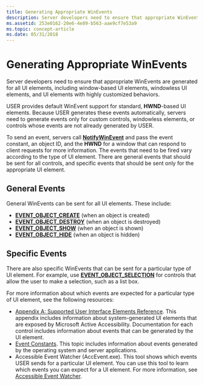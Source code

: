 ```yaml
---
title: Generating Appropriate WinEvents
description: Server developers need to ensure that appropriate WinEvents are generated for all UI elements, including window-based UI elements, windowless UI elements, and UI elements with highly customized behaviors.
ms.assetid: 253e0162-20e6-4e89-b563-aae9cf7e53a9
ms.topic: concept-article
ms.date: 05/31/2018
---
```


# Generating Appropriate WinEvents

Server developers need to ensure that appropriate WinEvents are generated for all UI elements, including window-based UI elements, windowless UI elements, and UI elements with highly customized behaviors.

USER provides default WinEvent support for standard, **HWND**-based UI elements. Because USER generates these events automatically, servers need to generate events only for custom controls, windowless elements, or controls whose events are not already generated by USER.

To send an event, servers call [**NotifyWinEvent**](/windows/desktop/api/Winuser/nf-winuser-notifywinevent) and pass the event constant, an object ID, and the **HWND** for a window that can respond to client requests for more information. The events that need to be fired vary according to the type of UI element. There are general events that should be sent for all controls, and specific events that should be sent only for the appropriate UI element.

## General Events

General WinEvents can be sent for all UI elements. These include:

-   [**EVENT\_OBJECT\_CREATE**](event-constants.md) (when an object is created)
-   [**EVENT\_OBJECT\_DESTROY**](event-constants.md) (when an object is destroyed)
-   [**EVENT\_OBJECT\_SHOW**](event-constants.md) (when an object is shown)
-   [**EVENT\_OBJECT\_HIDE**](event-constants.md) (when an object is hidden)

## Specific Events

There are also specific WinEvents that can be sent for a particular type of UI element. For example, use [**EVENT\_OBJECT\_SELECTION**](event-constants.md) for controls that allow the user to make a selection, such as a list box.

For more information about which events are expected for a particular type of UI element, see the following resources:

-   [Appendix A: Supported User Interface Elements Reference](appendix-a--supported-user-interface-elements-reference.md). This appendix includes information about system-generated UI elements that are exposed by Microsoft Active Accessibility. Documentation for each control includes information about events that can be generated by the UI element.
-   [Event Constants](event-constants.md). This topic includes information about events generated by the operating system and server applications.
-   Accessible Event Watcher (AccEvent.exe). This tool shows which events USER sends for a particular UI element. You can use this tool to learn which events you can expect for a UI element. For more information, see [Accessible Event Watcher](accessible-event-watcher.md).

 

 





